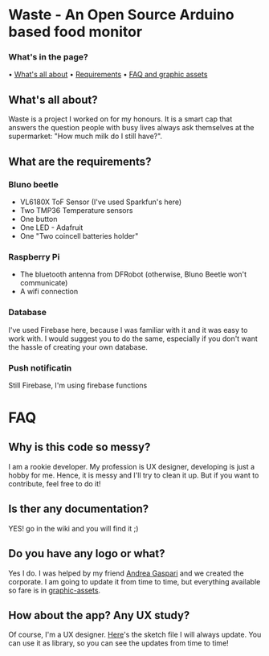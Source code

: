 # Waste - An Open Source Arduino based food monitor

### What's in the page?
• [What's all about](https://github.com/gabrielemaffoni/waste#whats-all-about)
• [Requirements](https://github.com/gabrielemaffoni/waste#what-are-the-requirements)
• [FAQ and graphic assets](https://github.com/gabrielemaffoni/waste#faq)

## What's all about?
Waste is a project I worked on for my honours. It is a smart cap that answers the question people with busy lives always ask themselves at the supermarket: "How much milk do I still have?".

## What are the requirements?

### Bluno beetle
- VL6180X ToF Sensor (I've used Sparkfun's here)
- Two TMP36 Temperature sensors
- One button
- One LED - Adafruit
- One "Two coincell batteries holder"

### Raspberry Pi
- The bluetooth antenna from DFRobot (otherwise, Bluno Beetle won't communicate)
- A wifi connection

### Database
I've used Firebase here, because I was familiar with it and it was easy to work with. I would suggest you to do the same, especially if you don't want the hassle of creating your own database.

### Push notificatin
Still Firebase, I'm using firebase functions

# FAQ

## Why is this code so messy?
I am a rookie developer. My profession is UX designer, developing is just a hobby for me. Hence, it is messy and I'll try to clean it up. But if you want to contribute, feel free to do it!

## Is ther any documentation?
YES! go in the wiki and you will find it ;)

## Do you have any logo or what?
Yes I do. I was helped by my friend [Andrea Gaspari](https://www.behance.net/andreagaspari) and we created the corporate. I am going to update it from time to time, but everything available so fare is in [graphic-assets](https://github.com/gabrielemaffoni/waste/tree/master/graphic-assets).

## How about the app? Any UX study?
Of course, I'm a UX designer. [Here](https://sketch.cloud/s/YjPbM)'s the sketch file I will always update. You can use it as library, so you can see the updates from time to time!
